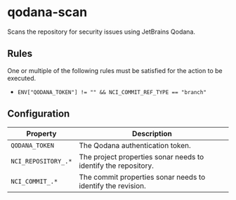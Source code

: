 # qodana-scan

Scans the repository for security issues using JetBrains Qodana.


## Rules

One or multiple of the following rules must be satisfied for the action to be executed.

- `ENV["QODANA_TOKEN"] != "" && NCI_COMMIT_REF_TYPE == "branch"`

## Configuration

| Property | Description |
|---|---|
| `QODANA_TOKEN` | The Qodana authentication token. |
| `NCI_REPOSITORY_.*` | The project properties sonar needs to identify the repository. |
| `NCI_COMMIT_.*` | The commit properties sonar needs to identify the revision. |

